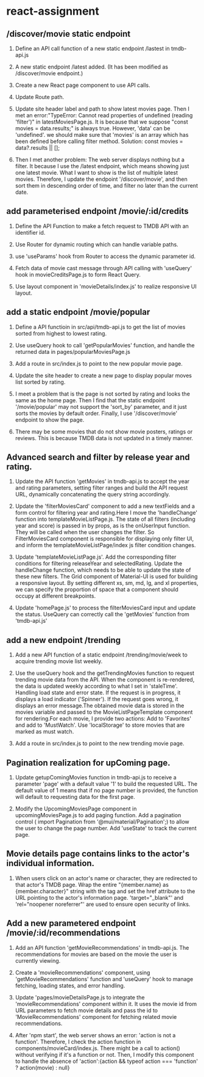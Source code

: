# react-assignment


## /discover/movie static endpoint

1.  Define an API call function of a new static endpoint /lastest in tmdb-api.js

1.  A new static endpoint /latest added. (It has been modified as /discover/movie endpoint.)

1.  Create a new React page component to use API calls.

1.  Update Route path.
    
1.  Update site header label and path to show latest movies page.
    Then I met an error:"TypeError: Cannot read properties of undefined (reading 'filter')" in latestMoviesPage.js. It is because that we suppose "const movies = data.results;" is always true. However, 'data' can be 'undefined'. we should make sure that 'movies' is an array which has been defined before calling filter method. Solution: const movies = data?.results || []; 

1.  Then I met another problem: The web server displays nothing but a filter. It because I use the /latest   endpoint, which means showing just one latest movie. What I want to show is the list of multiple latest movies. Therefore, I update the endpoint '/discover/movie', and then sort them in descending order of time, and filter no later than the current date.



## add parameterised endpoint /movie/:id/credits

1. Define the API Function to make a fetch request to TMDB API with an identifier id.

1. Use Router for dynamic routing which can handle variable paths.

1. use 'useParams' hook from Router to access the dynamic parameter id.

1. Fetch data of movie cast message through API calling with 'useQuery' hook in movieCreditsPage.js to form React Query.

1. Use <Typography> layout component in 'movieDetails/index.js' to realize responsive UI layout.


## add a static endpoint /movie/popular
 
 1. Define a API functioin in src/api/tmdb-api.js to get the list of movies sorted from highest to lowest rating.

 1. Use useQuery hook to call 'getPopularMovies' function, and handle the returned data in pages/popularMoviesPage.js

 1. Add a route in src/index.js to point to the new popular movie page.

 1. Update the site header to create a new page to display popular moves list sorted by rating.

 1. I meet a problem that is the page is not sorted by rating and looks the same as the home page. Then I find that the static endpoint '/movie/popular' may not support the 'sort_by' parameter, and it just sorts the movies by default order. Finally, I use '/discover/movie' endpoint to show the page.

 1. There may be some movies that do not show movie posters, ratings or reviews. This is because TMDB data is not updated in a timely manner.

## Advanced search and filter by release year and rating.

1. Update the API function 'getMovies' in tmdb-api.js to accept the year and rating parameters, setting filter ranges and build the API request URL, dynamically concatenating the query string accordingly.

1. Update the 'filterMoviesCard' component to add a new textFields and a form control for filtering year and rating.Here I move the 'handleChange' function into templateMovieListPage.js. The state of all filters (including year and score) is passed in by props, as is the onUserInput function. They will be called when the user changes the filter. So FilterMoviesCard component is responsible for displaying only filter UI, and inform the templateMovieListPage/index js filter condition changes.

1. Update 'templateMovieListPage.js'. Add the corresponding filter conditions for filtering releaseYear and selectedRating.
Update the handleChange function, which needs to be able to update the state of these new filters. The Grid component of Material-UI is used for building a responsive layout. By setting different xs, sm, md, lg, and xl properties, we can specify the proportion of space that a component should occupy at different breakpoints.

1. Update 'homePage.js' to process the filterMoviesCard input and update the status. UseQuery can correctly call the 'getMovies' function from 'tmdb-api.js'


## add a new endpoint /trending

1. Add a new API function of a static endpoint /trending/movie/week to acquire trending movie list weekly.

1. Use the useQuery hook and the getTrendingMovies function to request trending movie data from the API. When the component is re-rendered, the data is updated weekly according to what I set in 'staleTime'. Handling load state and error state. If the request is in progress, it displays a load indicator ('Spinner'). If the request goes wrong, it displays an error message.The obtained movie data is stored in the movies variable and passed to the MovieListPageTemplate component for rendering.For each movie, I provide two actions: Add to 'Favorites' and add to 'MustWatch'. Use 'localStorage' to store movies that are marked as must watch.

1. Add a route in src/index.js to point to the new trending movie page.



## Pagination realization for upComing page.

1. Update getupComingMovies function in tmdb-api.js to receive a parameter 'page' with a default value '1' to build the requested URL. The default value of 1 means that if no page number is provided, the function will default to requesting data for the first page.

1. Modify the UpcomingMoviesPage component in upcomingMoviesPage.js to add paging function. Add a pagination control ( import Pagination from '@mui/material/Pagination';) to allow the user to change the page number. Add 'useState' to track the current page.


## Movie details page contains links to the actor's  individual information.

1. When users click on an actor's name or character, they are redirected to that actor's TMDB page. Wrap the entire "{member.name} as {member.character}" string with the <a> tag and set the href attribute to the URL pointing to the actor's information page. 'target="_blank"' and 'rel="noopener noreferrer"' are used to ensure open security of links.

## Add a new parametered endpoint /movie/:id/recommendations

1. Add an API function 'getMovieRecommendations' in tmdb-api.js. The recommendations for movies are based on the movie the user is currently viewing.

1. Create a 'movieRecommendations' component, using 'getMovieRecommendations' function and 'useQuery' hook to manage fetching, loading states, and error handling.

1. Update 'pages/movieDetailsPage.js to integrate the 'movieRecommendations' component within it. It uses the movie id from URL parameters to fetch movie details and pass the id to 'MovieRecommendations' component for fetching related movie recommendations.

1. After 'npm start', the web server shows an error: 'action is not a function'. Therefore, I check the action function in components/movieCard/index.js. There might be a call to action() without verifying if it's a function or not. Then, I modify this component to handle the absence of 'action':{action && typeof action === 'function' ? action(movie) : null}

